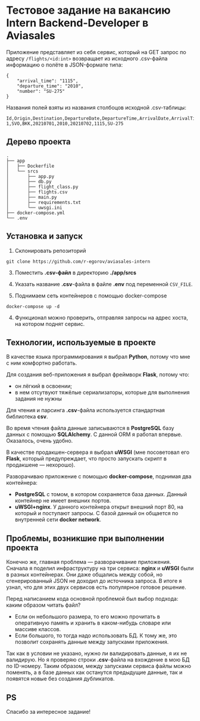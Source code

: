 # Тестовое задание на вакансию Intern Backend-Developer в Aviasales

Приложение представляет из себя сервис, который на GET запрос по адресу `/flights/<id:int>` возвращает из исходного .csv-файла информацию о полёте в JSON-формате типа:
```
{
    "arrival_time": "1115",
    "departure_time": "2010",
    "number": "SU-275"
}
```
Названия полей взяты из названия столбоцов исходной .csv-таблицы:
```
Id,Origin,Destination,DepartureDate,DepartureTime,ArrivalDate,ArrivalTime,Number
1,SVO,BKK,20210701,2010,20210702,1115,SU-275
```

## Дерево проекта
```
.
├── app
│   ├── Dockerfile
│   └── srcs
│       ├── app.py
│       ├── db.py
│       ├── flight_class.py
│       ├── flights.csv
│       ├── main.py
│       ├── requirements.txt
│       └── uwsgi.ini
├── docker-compose.yml
└── .env
```

## Установка и запуск

1. Склонировать репозиторий
```
git clone https://github.com/r-egorov/aviasales-intern
```

3. Поместить **.csv-файл** в директорию **./app/srcs**

2. Указать название **.csv**-файла в файле **.env** под переменной `CSV_FILE`.

3. Поднимаем сеть контейнеров с помощью docker-compose
```
docker-compose up -d
```
4. Функционал можно проверить, отправляя запросы на адрес хоста, на котором поднят сервис.

## Технологии, используемые в проекте
В качестве языка программирования я выбрал **Python**, потому что мне с ним комфортно работать.

Для создания веб-приложения я выбрал фреймворк **Flask**, потому что:
- он лёгкий в освоении;
- в нем отсутвуют тяжёлые сериализаторы, которые для выполнения задания не нужны

Для чтения и парсинга **.csv**-файла используется стандартная библиотека **csv**.

Во время чтения файла данные записываются в **PostgreSQL** базу данных с помощью **SQLAlchemy**. С данной ORM я работал впервые. Оказалось, очень удобно.

В качестве продакшен-сервера я выбрал **uWSGI** (мне посоветовал его **Flask**, который предупреждает, что просто запускать скрипт в продакшене — нехорошо).

Разворачиваю приложение с помощью **docker-compose**, поднимая два контейнера:
- **PostgreSQL** с томом, в котором сохраняется база данных. Данный контейнер не имеет внешних портов.
- **uWSGI+nginx**. У данного контейнера открыт внешний порт 80, на который и поступают запросы. С базой данный он общается по внутренней сети **docker network**.

## Проблемы, возникшие при выполнении проекта
Конечно же, главная проблема — разворачивание приложения. Сначала я поделил инфраструктуру на три сервиса: **nginx** и **uWSGI** были в разных контейнерах. Они даже общались между собой, но сгенерированный JSON не доходил до источника запроса. В итоге я узнал, что для этих двух сервисов есть популярное готовое решение.

Перед написанием кода основной проблемой был выбор подхода: каким образом читать файл?
- Если он небольшого размера, то его можно прочитать в оперативную память и хранить в каком-нибудь словаре или массиве классов.
- Если большого, то тогда надо использовать БД. К тому же, это позволит сохранять данные между запусками приложения.

Так как в условии не указано, нужно ли валидировать данные, я их не валидирую. Но я проверяю строки **.csv**-файла на вхождение в мою БД по ID-номеру. Таким образом, между запусками сервиса файлы можно поменять, а в базе данных как останутся предыдущие данные, так и появятся новые без создания дубликатов.

## PS
Спасибо за интересное задание!
